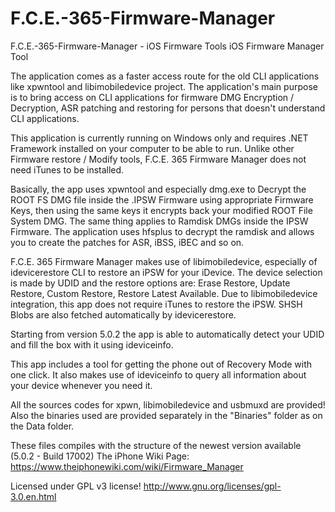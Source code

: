 # F.C.E.-365-Firmware-Manager
F.C.E.-365-Firmware-Manager - iOS Firmware Tools
iOS Firmware Manager Tool

The application comes as a faster access route for the old CLI applications like xpwntool and libimobiledevice project. The application's main purpose is to bring access on CLI applications for firmware DMG Encryption / Decryption, ASR patching and restoring for persons that doesn't understand CLI applications.

This application is currently running on Windows only and requires .NET Framework installed on your computer to be able to run. Unlike other Firmware restore / Modify tools, F.C.E. 365 Firmware Manager does not need iTunes to be installed.

Basically, the app uses xpwntool and especially dmg.exe to Decrypt the ROOT FS DMG file inside the .IPSW Firmware using appropriate Firmware Keys, then using the same keys it encrypts back your modified ROOT File System DMG. The same thing applies to Ramdisk DMGs inside the IPSW Firmware. The application uses hfsplus to decrypt the ramdisk and allows you to create the patches for ASR, iBSS, iBEC and so on.

F.C.E. 365 Firmware Manager makes use of libimobiledevice, especially of idevicerestore CLI to restore an iPSW for your iDevice. The device selection is made by UDID and the restore options are: Erase Restore, Update Restore, Custom Restore, Restore Latest Available. Due to libimobiledevice integration, this app does not require iTunes to restore the iPSW. SHSH Blobs are also fetched automatically by idevicerestore.

Starting from version 5.0.2 the app is able to automatically detect your UDID and fill the box with it using ideviceinfo.

This app includes a tool for getting the phone out of Recovery Mode with one click. It also makes use of ideviceinfo to query all information about your device whenever you need it.

All the sources codes for xpwn, libimobiledevice and usbmuxd are provided! Also the binaries used are provided separately in the "Binaries" folder as on the Data folder.

These files compiles with the structure of the newest version available (5.0.2 - Build 17002)
The iPhone Wiki Page: https://www.theiphonewiki.com/wiki/Firmware_Manager

Licensed under GPL v3 license!
http://www.gnu.org/licenses/gpl-3.0.en.html
